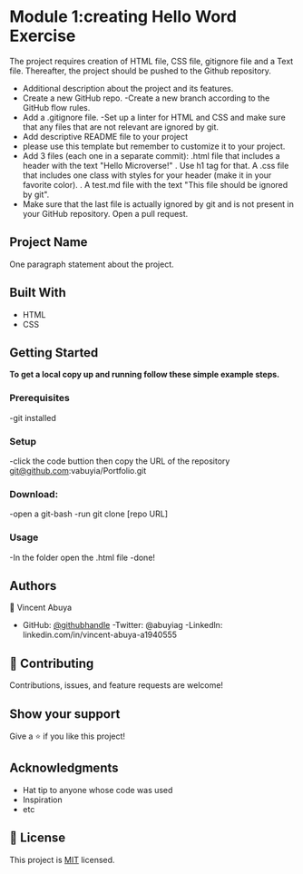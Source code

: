 # Module 1:creating Hello Word Exercise

The project requires creation of HTML file, CSS file, gitignore file and a Text file. Thereafter, the project should be pushed to the Github repository.

- Additional description about the project and its features.
- Create a new GitHub repo. -Create a new branch according to the GitHub flow rules.
- Add a .gitignore file. -Set up a linter for HTML and CSS and make sure that any files that are not relevant are ignored by git.
- Add descriptive README file to your project
- please use this template but remember to customize it to your project. 
- Add 3 files (each one in a separate commit):
    .html file that includes a header with the text "Hello Microverse!"
    . Use h1 tag for that. A .css file that includes one class with styles for your header (make it in your favorite color).
    . A test.md file with the text "This file should be ignored by git".
- Make sure that the last file is actually ignored by git and is not present in your GitHub repository. Open a pull request.

## Project Name
 One paragraph statement about the project.


## Built With
- HTML
- CSS


## Getting Started

**To get a local copy up and running follow these simple example steps.**

### Prerequisites
-git installed 

### Setup
-click the code buttion then copy the URL of the repository git@github.com:vabuyia/Portfolio.git

### Download:
-open a git-bash 
-run git clone [repo URL]

### Usage
-In the folder open the .html file
-done!

## Authors

👤 Vincent Abuya 

- GitHub: [@githubhandle](https://github.com/vabuyia)
-Twitter: @abuyiag
-Linkedln: linkedin.com/in/vincent-abuya-a1940555


## 🤝 Contributing

Contributions, issues, and feature requests are welcome!


## Show your support

Give a ⭐️ if you like this project!

## Acknowledgments

- Hat tip to anyone whose code was used
- Inspiration
- etc

## 📝 License

This project is [MIT](./MIT.md) licensed.